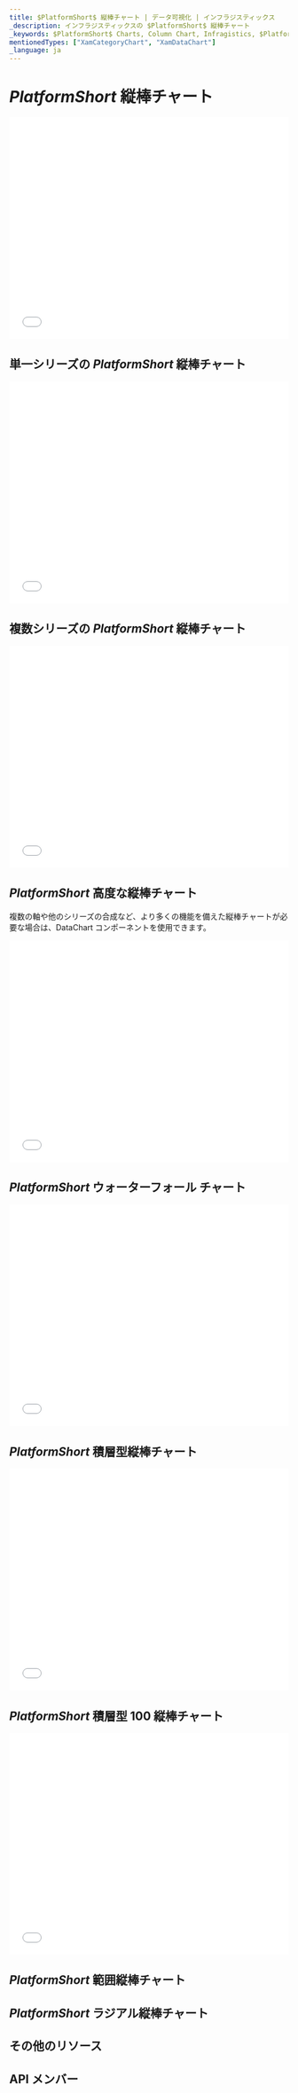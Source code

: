 ```yaml
---
title: $PlatformShort$ 縦棒チャート | データ可視化 | インフラジスティックス
_description: インフラジスティックスの $PlatformShort$ 縦棒チャート
_keywords: $PlatformShort$ Charts, Column Chart, Infragistics, $PlatformShort$ チャート, 縦棒チャート, インフラジスティックス
mentionedTypes: ["XamCategoryChart", "XamDataChart"]
_language: ja
---
```

# $PlatformShort$ 縦棒チャート

<div class="sample-container loading" style="height: 400px">
    <iframe id="cc-chart-with-legend" src='{environment:dvDemosBaseUrl}/charts/category-chart-column-chart-with-legend' width="100%" height="100%" seamless frameBorder="0" onload="onXPlatSampleIframeContentLoaded(this);" alt="凡例付き $PlatformShort$ 縦棒チャート"></iframe>
</div>

<div class="divider--half"></div>

## 単一シリーズの $PlatformShort$ 縦棒チャート

<div class="sample-container loading" style="height: 400px">
    <iframe id="cc-chart-with-legend" src='{environment:dvDemosBaseUrl}/charts/category-chart-column-chart-single-source' width="100%" height="100%" seamless frameBorder="0" onload="onXPlatSampleIframeContentLoaded(this);" alt="単一シリーズの $PlatformShort$ 縦棒チャート"></iframe>
</div>

<div class="divider--half"></div>

## 複数シリーズの $PlatformShort$ 縦棒チャート

<div class="sample-container loading" style="height: 400px">
    <iframe id="cc-chart-with-legend" src='{environment:dvDemosBaseUrl}/charts/category-chart-column-chart-multiple-sources' width="100%" height="100%" seamless frameBorder="0" onload="onXPlatSampleIframeContentLoaded(this);" alt="複数シリーズの $PlatformShort$ 縦棒チャート"></iframe>
</div>

<div class="divider--half"></div>

## $PlatformShort$ 高度な縦棒チャート

複数の軸や他のシリーズの合成など、より多くの機能を備えた縦棒チャートが必要な場合は、DataChart コンポーネントを使用できます。

<div class="sample-container loading" style="height: 400px">
    <iframe id="cc-chart-with-legend" src='{environment:dvDemosBaseUrl}/charts/data-chart-column-chart-styling' width="100%" height="100%" seamless frameBorder="0" onload="onXPlatSampleIframeContentLoaded(this);" alt="$PlatformShort$ 縦棒チャートのスタイル設定"></iframe>
</div>

<div class="divider--half"></div>

## $PlatformShort$ ウォーターフォール チャート

<div class="sample-container loading" style="height: 400px">
    <iframe id="cc-chart-with-legend" src='{environment:dvDemosBaseUrl}/charts/data-chart-waterfall-chart' width="100%" height="100%" seamless frameBorder="0" onload="onXPlatSampleIframeContentLoaded(this);" alt="$PlatformShort$ ウォーターフォール チャート"></iframe>
</div>

<div class="divider--half"></div>

## $PlatformShort$ 積層型縦棒チャート

<div class="sample-container loading" style="height: 400px">
    <iframe id="cc-chart-with-legend" src='{environment:dvDemosBaseUrl}/charts/data-chart-stacked-column-chart' width="100%" height="100%" seamless frameBorder="0" onload="onXPlatSampleIframeContentLoaded(this);" alt="$PlatformShort$ 積層型縦棒チャート"></iframe>
</div>

<div class="divider--half"></div>

## $PlatformShort$ 積層型 100 縦棒チャート

<div class="sample-container loading" style="height: 400px">
    <iframe id="cc-chart-with-legend" src='{environment:dvDemosBaseUrl}/charts/data-chart-stacked-100-column-chart' width="100%" height="100%" seamless frameBorder="0" onload="onXPlatSampleIframeContentLoaded(this);" alt="$PlatformShort$ 積層型 100 縦棒チャート"></iframe>
</div>

<div class="divider--half"></div>

## $PlatformShort$ 範囲縦棒チャート

<!-- TODO copy and combine content (code snippets, description) from these topics:
	data-chart-type-range-column-series.md
-->

## $PlatformShort$ ラジアル縦棒チャート

<!-- TODO copy and combine content (code snippets, description) from these topics:
	data-chart-type-radial-column-series.md
-->

## その他のリソース
<!-- TODO list topic links related to this topic -->

## API メンバー
<!-- TODO list API links used in this topic -->